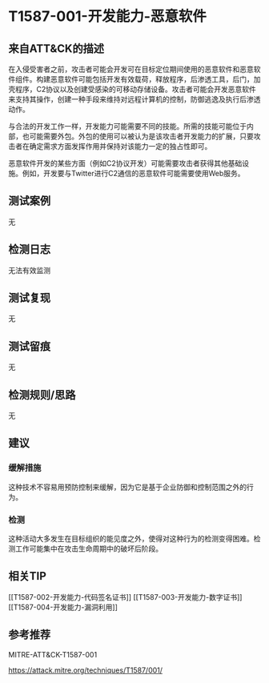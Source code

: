 # T1587-001-开发能力-恶意软件

## 来自ATT&CK的描述

在入侵受害者之前，攻击者可能会开发可在目标定位期间使用的恶意软件和恶意软件组件。构建恶意软件可能包括开发有效载荷，释放程序，后渗透工具，后门，加壳程序，C2协议以及创建受感染的可移动存储设备。攻击者可能会开发恶意软件来支持其操作，创建一种手段来维持对远程计算机的控制，防御逃逸及执行后渗透动作。

与合法的开发工作一样，开发能力可能需要不同的技能。所需的技能可能位于内部，也可能需要外包。外包的使用可以被认为是该攻击者开发能力的扩展，只要攻击者在确定需求方面发挥作用并保持对该能力一定的独占性即可。

恶意软件开发的某些方面（例如C2协议开发）可能需要攻击者获得其他基础设施。例如，开发要与Twitter进行C2通信的恶意软件可能需要使用Web服务。

## 测试案例

无

## 检测日志

无法有效监测

## 测试复现

无

## 测试留痕

无

## 检测规则/思路

无

## 建议

### 缓解措施

这种技术不容易用预防控制来缓解，因为它是基于企业防御和控制范围之外的行为。

### 检测

这种活动大多发生在目标组织的能见度之外，使得对这种行为的检测变得困难。检测工作可能集中在攻击生命周期中的破坏后阶段。

## 相关TIP

[[T1587-002-开发能力-代码签名证书]]
[[T1587-003-开发能力-数字证书]]
[[T1587-004-开发能力-漏洞利用]]

## 参考推荐

MITRE-ATT&CK-T1587-001

<https://attack.mitre.org/techniques/T1587/001/>
